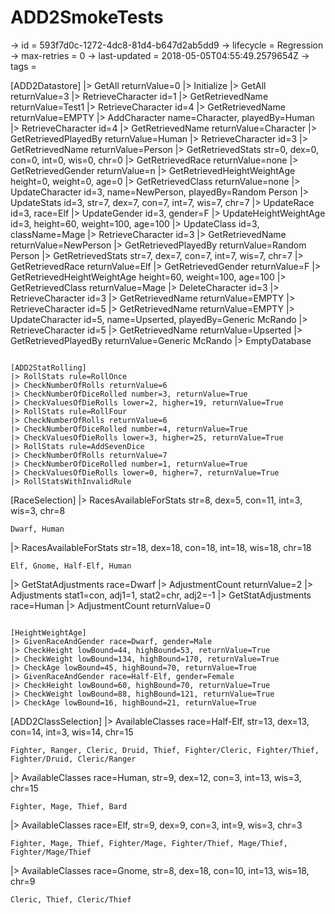 # ADD2SmokeTests

-> id = 593f7d0c-1272-4dc8-81d4-b647d2ab5dd9
-> lifecycle = Regression
-> max-retries = 0
-> last-updated = 2018-05-05T04:55:49.2579654Z
-> tags = 

[ADD2Datastore]
|> GetAll returnValue=0
|> Initialize
|> GetAll returnValue=3
|> RetrieveCharacter id=1
|> GetRetrievedName returnValue=Test1
|> RetrieveCharacter id=4
|> GetRetrievedName returnValue=EMPTY
|> AddCharacter name=Character, playedBy=Human
|> RetrieveCharacter id=4
|> GetRetrievedName returnValue=Character
|> GetRetrievedPlayedBy returnValue=Human
|> RetrieveCharacter id=3
|> GetRetrievedName returnValue=Person
|> GetRetrievedStats str=0, dex=0, con=0, int=0, wis=0, chr=0
|> GetRetrievedRace returnValue=none
|> GetRetrievedGender returnValue=n
|> GetRetrievedHeightWeightAge height=0, weight=0, age=0
|> GetRetrievedClass returnValue=none
|> UpdateCharacter id=3, name=NewPerson, playedBy=Random Person
|> UpdateStats id=3, str=7, dex=7, con=7, int=7, wis=7, chr=7
|> UpdateRace id=3, race=Elf
|> UpdateGender id=3, gender=F
|> UpdateHeightWeightAge id=3, height=60, weight=100, age=100
|> UpdateClass id=3, className=Mage
|> RetrieveCharacter id=3
|> GetRetrievedName returnValue=NewPerson
|> GetRetrievedPlayedBy returnValue=Random Person
|> GetRetrievedStats str=7, dex=7, con=7, int=7, wis=7, chr=7
|> GetRetrievedRace returnValue=Elf
|> GetRetrievedGender returnValue=F
|> GetRetrievedHeightWeightAge height=60, weight=100, age=100
|> GetRetrievedClass returnValue=Mage
|> DeleteCharacter id=3
|> RetrieveCharacter id=3
|> GetRetrievedName returnValue=EMPTY
|> RetrieveCharacter id=5
|> GetRetrievedName returnValue=EMPTY
|> UpdateCharacter id=5, name=Upserted, playedBy=Generic McRando
|> RetrieveCharacter id=5
|> GetRetrievedName returnValue=Upserted
|> GetRetrievedPlayedBy returnValue=Generic McRando
|> EmptyDatabase
~~~

[ADD2StatRolling]
|> RollStats rule=RollOnce
|> CheckNumberOfRolls returnValue=6
|> CheckNumberOfDiceRolled number=3, returnValue=True
|> CheckValuesOfDieRolls lower=2, higher=19, returnValue=True
|> RollStats rule=RollFour
|> CheckNumberOfRolls returnValue=6
|> CheckNumberOfDiceRolled number=4, returnValue=True
|> CheckValuesOfDieRolls lower=3, higher=25, returnValue=True
|> RollStats rule=AddSevenDice
|> CheckNumberOfRolls returnValue=7
|> CheckNumberOfDiceRolled number=1, returnValue=True
|> CheckValuesOfDieRolls lower=0, higher=7, returnValue=True
|> RollStatsWithInvalidRule
~~~

[RaceSelection]
|> RacesAvailableForStats str=8, dex=5, con=11, int=3, wis=3, chr=8
``` returnValue
Dwarf, Human
```

|> RacesAvailableForStats str=18, dex=18, con=18, int=18, wis=18, chr=18
``` returnValue
Elf, Gnome, Half-Elf, Human
```

|> GetStatAdjustments race=Dwarf
|> AdjustmentCount returnValue=2
|> Adjustments stat1=con, adj1=1, stat2=chr, adj2=-1
|> GetStatAdjustments race=Human
|> AdjustmentCount returnValue=0
~~~

[HeightWeightAge]
|> GivenRaceAndGender race=Dwarf, gender=Male
|> CheckHeight lowBound=44, highBound=53, returnValue=True
|> CheckWeight lowBound=134, highBound=170, returnValue=True
|> CheckAge lowBound=45, highBound=70, returnValue=True
|> GivenRaceAndGender race=Half-Elf, gender=Female
|> CheckHeight lowBound=60, highBound=70, returnValue=True
|> CheckWeight lowBound=88, highBound=121, returnValue=True
|> CheckAge lowBound=16, highBound=21, returnValue=True
~~~

[ADD2ClassSelection]
|> AvailableClasses race=Half-Elf, str=13, dex=13, con=14, int=3, wis=14, chr=15
``` returnValue
Fighter, Ranger, Cleric, Druid, Thief, Fighter/Cleric, Fighter/Thief, Fighter/Druid, Cleric/Ranger
```

|> AvailableClasses race=Human, str=9, dex=12, con=3, int=13, wis=3, chr=15
``` returnValue
Fighter, Mage, Thief, Bard
```

|> AvailableClasses race=Elf, str=9, dex=9, con=3, int=9, wis=3, chr=3
``` returnValue
Fighter, Mage, Thief, Fighter/Mage, Fighter/Thief, Mage/Thief, Fighter/Mage/Thief
```

|> AvailableClasses race=Gnome, str=8, dex=18, con=10, int=13, wis=18, chr=9
``` returnValue
Cleric, Thief, Cleric/Thief
```

~~~

